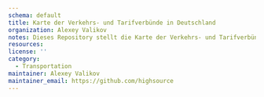 ```yaml
---
schema: default
title: Karte der Verkehrs- und Tarifverbünde in Deutschland
organization: Alexey Valikov
notes: Dieses Repository stellt die Karte der Verkehrs- und Tarifverbünde in Deutschland bereit. Es bietet ein QGIS-Projekt mit Geodaten der Verkehrs- und Tarifverbünde in Vektor-Form (ShapeFiles).
resources:
license: ''
category:
  - Transportation
maintainer: Alexey Valikov
maintainer_email: https://github.com/highsource
---
```

